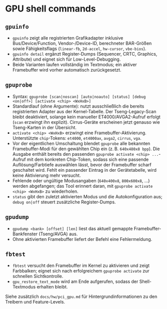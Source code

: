 GPU shell commands
==================

`gpuinfo`
---------
- `gpuinfo` zeigt alle registrierten Grafikadapter inklusive Bus/Device/Function, Vendor-/Device-ID, berechneter BAR-Größen sowie Fähigkeitsflags (`linear-fb`, `2d-accel`, `hw-cursor`, `vbe-bios`).
- `gpuinfo detail` ergänzt Register-Dumps (Sequencer, CRTC, Graphics, Attribute) und eignet sich für Low-Level-Debugging.
- Beide Varianten laufen vollständig im Textmodus; ein aktiver Framebuffer wird vorher automatisch zurückgesetzt.

`gpuprobe`
---------
- Syntax: `gpuprobe [scan|noscan] [auto|noauto] [status] [debug <on|off>] [activate <chip> <WxHxB>]`
- Standardlauf (ohne Argumente): nutzt ausschließlich die bereits registrierten Adapter aus der Kernel-Tabelle. Der Tseng-Legacy-Scan bleibt deaktiviert, solange kein manueller ET4000/AVGA2-Aufruf erfolgt (`scan` erzwingt ihn explizit). Cirrus-Geräte erscheinen jetzt genauso wie Tseng-Karten in der Übersicht.
- `activate <chip> <WxHxB>` erzwingt eine Framebuffer-Aktivierung. Unterstützte `chip`-Tokens: `et4000`, `et4000ax`, `avga2`, `cirrus`, `vga`.
- Vor der eigentlichen Umschaltung blendet `gpuprobe` alle bekannten Framebuffer-Modi für den gewählten Chip ein (z. B. `640x480x8 bpp`). Die Ausgabe enthält bereits den passenden `gpuprobe activate <chip> ...`-Aufruf mit dem konkreten Chip-Token, sodass sich eine passende Auflösung/Farbtiefe auswählen lässt, bevor der Framebuffer scharf geschaltet wird. Fehlt ein passender Eintrag in der Gerätetabelle, wird keine Aktivierung mehr versucht.
- Fehlende oder ungültige Modusangaben (`640x400x8`, `800x600x8`, …) werden abgefangen; das Tool erinnert daran, mit `gpuprobe activate <chip> <WxHxB>` zu wiederholen.
- `status` gibt den zuletzt aktivierten Modus und die Autokonfiguration aus; `debug on|off` steuert zusätzliche Register-Dumps.

`gpudump`
---------
- `gpudump <bank> [offset] [len]` liest das aktuell gemappte Framebuffer-Bankfenster (Tseng/AVGA) aus.
- Ohne aktivierten Framebuffer liefert der Befehl eine Fehlermeldung.

`fbtest`
--------
- `fbtest` versucht den Framebuffer im Kernel zu aktivieren und zeigt Farbbalken; eignet sich nach erfolgreichem `gpuprobe activate` zur schnellen Sichtkontrolle.
- `gpu_restore_text_mode` wird am Ende aufgerufen, sodass der Shell-Textmodus erhalten bleibt.

Siehe zusätzlich `docs/hw/pci_gpu.md` für Hintergrundinformationen zu den Treibern und Feature-Levels.
